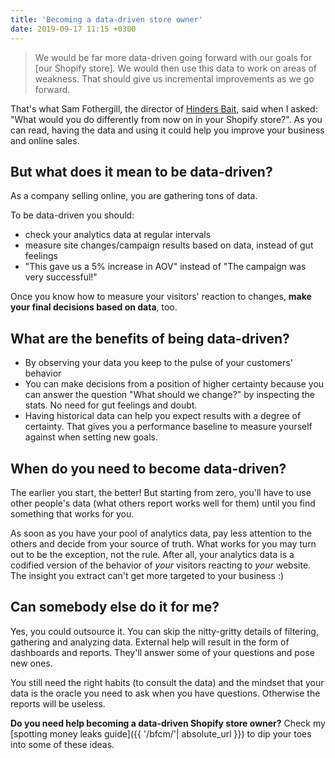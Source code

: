 ```yaml
---
title: 'Becoming a data-driven store owner'
date: 2019-09-17 11:15 +0300
---
```



> We would be far more data-driven going forward with our goals for [our Shopify store]. We would then use this data to work on areas of weakness. That should give us incremental improvements as we go forward.

That's what Sam Fothergill, the director of [Hinders Bait](hinders.co.uk), said when I asked: "What would you do differently from now on in your Shopify store?". As you can read, having the data and using it could help you improve your business and online sales.

## But what does it mean to be data-driven?

As a company selling online, you are gathering tons of data.

To be data-driven you should:

- check your analytics data at regular intervals
- measure site changes/campaign results based on data, instead of gut feelings
- "This gave us a 5% increase in AOV" instead of "The campaign was very successful!"

Once you know how to measure your visitors' reaction to changes, **make your final decisions based on data**, too.

## What are the benefits of being data-driven?

- By observing your data you keep to the pulse of your customers' behavior
- You can make decisions from a position of higher certainty because you can answer the question "What should we change?" by inspecting the stats. No need for gut feelings and doubt.
- Having historical data can help you expect results with a degree of certainty. That gives you a performance baseline to measure yourself against when setting new goals.

## When do you need to become data-driven?

The earlier you start, the better! But starting from zero, you'll have to use other people's data (what others report works well for them) until you find something that works for you.

As soon as you have your pool of analytics data, pay less attention to the others and decide from your source of truth. What works for you may turn out to be the exception, not the rule. After all, your analytics data is a codified version of the behavior of *your* visitors reacting to *your* website. The insight you extract can't get more targeted to your business :)

## Can somebody else do it for me?

Yes, you could outsource it. You can skip the nitty-gritty details of filtering, gathering and analyzing data. External help will result in the form of dashboards and reports. They'll answer some of your questions and pose new ones.

You still need the right habits (to consult the data) and the mindset that your data is the oracle you need to ask when you have questions. Otherwise the reports will be useless.

**Do you need help becoming a data-driven Shopify store owner?** 
Check my [spotting money leaks guide]({{ '/bfcm/'| absolute_url }}) to dip your toes into some of these ideas.